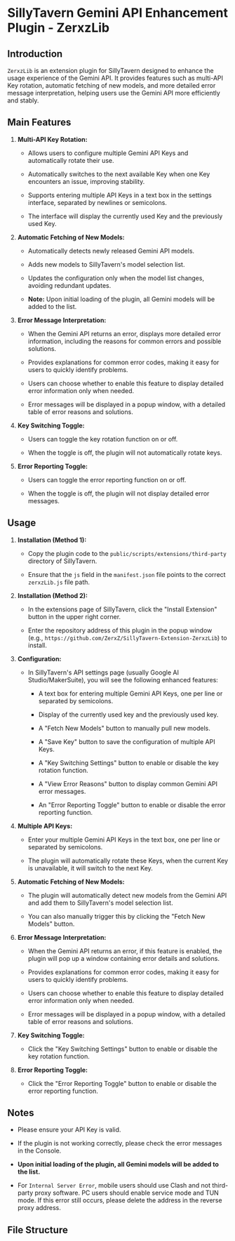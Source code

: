 # SillyTavern Gemini API Enhancement Plugin - ZerxzLib

## Introduction

`ZerxzLib` is an extension plugin for SillyTavern designed to enhance the usage experience of the Gemini API. It provides features such as multi-API Key rotation, automatic fetching of new models, and more detailed error message interpretation, helping users use the Gemini API more efficiently and stably.

## Main Features

1. **Multi-API Key Rotation:**

   * Allows users to configure multiple Gemini API Keys and automatically rotate their use.

   * Automatically switches to the next available Key when one Key encounters an issue, improving stability.

   * Supports entering multiple API Keys in a text box in the settings interface, separated by newlines or semicolons.

   * The interface will display the currently used Key and the previously used Key.

2. **Automatic Fetching of New Models:**

   * Automatically detects newly released Gemini API models.

   * Adds new models to SillyTavern's model selection list.

   * Updates the configuration only when the model list changes, avoiding redundant updates.

   * **Note:** Upon initial loading of the plugin, all Gemini models will be added to the list.

3. **Error Message Interpretation:**

   * When the Gemini API returns an error, displays more detailed error information, including the reasons for common errors and possible solutions.

   * Provides explanations for common error codes, making it easy for users to quickly identify problems.

   * Users can choose whether to enable this feature to display detailed error information only when needed.

   * Error messages will be displayed in a popup window, with a detailed table of error reasons and solutions.

4. **Key Switching Toggle:**

   * Users can toggle the key rotation function on or off.

   * When the toggle is off, the plugin will not automatically rotate keys.

5. **Error Reporting Toggle:**

   * Users can toggle the error reporting function on or off.

   * When the toggle is off, the plugin will not display detailed error messages.

## Usage

1. **Installation (Method 1):**

   * Copy the plugin code to the `public/scripts/extensions/third-party` directory of SillyTavern.

   * Ensure that the `js` field in the `manifest.json` file points to the correct `zerxzLib.js` file path.

2. **Installation (Method 2):**

   * In the extensions page of SillyTavern, click the "Install Extension" button in the upper right corner.

   * Enter the repository address of this plugin in the popup window (e.g., `https://github.com/ZerxZ/SillyTavern-Extension-ZerxzLib`) to install.

3. **Configuration:**

   * In SillyTavern's API settings page (usually Google AI Studio/MakerSuite), you will see the following enhanced features:

     * A text box for entering multiple Gemini API Keys, one per line or separated by semicolons.

     * Display of the currently used key and the previously used key.

     * A "Fetch New Models" button to manually pull new models.

     * A "Save Key" button to save the configuration of multiple API Keys.

     * A "Key Switching Settings" button to enable or disable the key rotation function.

     * A "View Error Reasons" button to display common Gemini API error messages.

     * An "Error Reporting Toggle" button to enable or disable the error reporting function.

4. **Multiple API Keys:**

   * Enter your multiple Gemini API Keys in the text box, one per line or separated by semicolons.

   * The plugin will automatically rotate these Keys, when the current Key is unavailable, it will switch to the next Key.

5. **Automatic Fetching of New Models:**

   * The plugin will automatically detect new models from the Gemini API and add them to SillyTavern's model selection list.

   * You can also manually trigger this by clicking the "Fetch New Models" button.

6. **Error Message Interpretation:**

   * When the Gemini API returns an error, if this feature is enabled, the plugin will pop up a window containing error details and solutions.

   * Provides explanations for common error codes, making it easy for users to quickly identify problems.

   * Users can choose whether to enable this feature to display detailed error information only when needed.

   * Error messages will be displayed in a popup window, with a detailed table of error reasons and solutions.

7. **Key Switching Toggle:**

   * Click the "Key Switching Settings" button to enable or disable the key rotation function.

8. **Error Reporting Toggle:**

   * Click the "Error Reporting Toggle" button to enable or disable the error reporting function.

## Notes

* Please ensure your API Key is valid.

* If the plugin is not working correctly, please check the error messages in the Console.

* **Upon initial loading of the plugin, all Gemini models will be added to the list.**

* For `Internal Server Error`, mobile users should use Clash and not third-party proxy software. PC users should enable service mode and TUN mode. If this error still occurs, please delete the address in the reverse proxy address.

## File Structure
